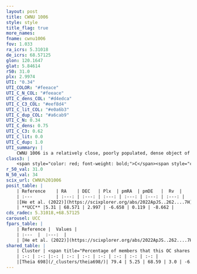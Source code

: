 ```yaml
---
layout: post
title: CWNU 1006
style: style
title_flag: true
more_names: 
fname: cwnu1006
fov: 1.033
ra_icrs: 5.31018
de_icrs: 68.57125
glon: 120.1647
glat: 5.84614
r50: 31.0
plx: 2.9974
UTI: "0.34"
UTI_COLOR: "#feeace"
UTI_C_N_COL: "#feeace"
UTI_C_dens_COL: "#d4edca"
UTI_C_C3_COL: "#eef8d4"
UTI_C_lit_COL: "#e0a6b3"
UTI_C_dup_COL: "#a6cab9"
UTI_C_N: 0.34
UTI_C_dens: 0.75
UTI_C_C3: 0.62
UTI_C_lit: 0.0
UTI_C_dup: 1.0
UTI_summary: |
    CWNU 1006 is a relatively close, poorly populated, dense object of intermediate C3 quality. It was recently reported in the literature. This object shares a large percentage of members with a later reported entry.
class3: |
    <span style="color: red; font-weight: bold;">C</span><span style="color: green; font-weight: bold;">A</span>
r_50_val: 31.0
N_50_val: 34
scix_url: CWNU%201006
posit_table: |
    | Reference    | RA    | DEC   | Plx  | pmRA  | pmDE   |  Rv  |
    | :---         | :---: | :---: | :---: | :---: | :---: | :---: |
    |[He et al. (2022)](https://scixplorer.org/abs/2022ApJS..262....7H) | 5.352 | 68.605 | 2.997 | -6.617 | 0.144 | -- |
    | **UCC** |5.31 | 68.571 | 2.997 | -6.658 | 0.119 | -8.662 | 
cds_radec: 5.31018,+68.57125
carousel: UCC
fpars_table: |
    | Reference |  Values |
    | :---  |  :---:  |
    | [He et al. (2022)](https://scixplorer.org/abs/2022ApJS..262....7H) | `A0=0.75, logAge=7.85` |
shared_table: |
    | Cluster | <span title="Percentage of members that this OC shares with the ones listed">%</span>   | RA   | DEC   | Plx   | pmRA  | pmDE  | Rv | UTI |
    | :-: | :-: |:-: | :-: | :-: | :-: | :-: | :-: | :-: |
    |[Theia 698](/_clusters/theia698/)| 79.4 | 5.25 | 68.59 | 3.0 | -6.66 | 0.1 | -8.85 |0.0 |
---
```

